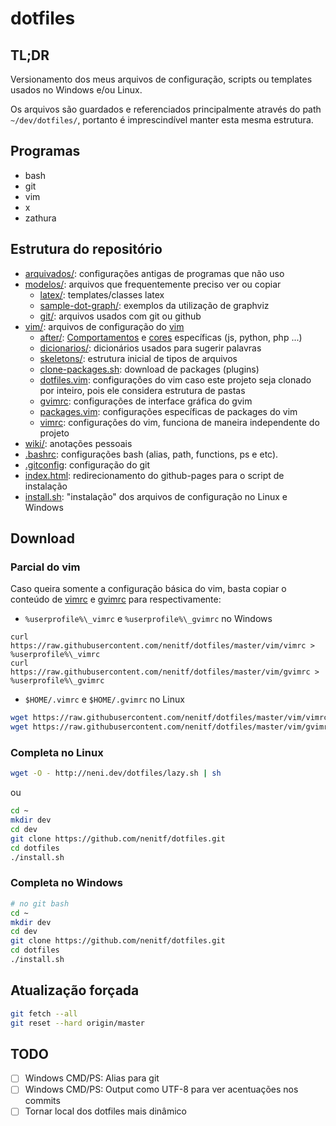 # dotfiles
## TL;DR
Versionamento dos meus arquivos de configuração, scripts ou templates usados no Windows e/ou Linux.

Os arquivos são guardados e referenciados principalmente através do path ``~/dev/dotfiles/``, portanto é imprescindível manter esta mesma estrutura.

## Programas
* bash
* git
* vim
* x
* zathura

## Estrutura do repositório

- [arquivados/](arquivados/): configurações antigas de programas que não uso
- [modelos/](/modelos): arquivos que frequentemente preciso ver ou copiar
    - [latex/](/modelos/latex): templates/classes latex
    - [sample-dot-graph/](/modelos/sample-dot-graph): exemplos da utilização de graphviz
    - [git/](/modelos/git): arquivos usados com git ou github
- [vim/](/vim): arquivos de configuração do [vim](https://www.vim.org/)
    - [after/](/vim/after/): [Comportamentos](/vim/after/ftplugin) e [cores](/vim/after/syntax) específicas (js, python, php ...)
    - [dicionarios/](/vim/dicionarios/): dicionários usados para sugerir palavras
    - [skeletons/](/vim/skeletons/): estrutura inicial de tipos de arquivos
    - [clone-packages.sh](/vim/clone-packages.sh): download de packages (plugins)
    - [dotfiles.vim](/vim/vimrc): configurações do vim caso este projeto seja clonado por inteiro, pois ele considera estrutura de pastas
    - [gvimrc](/gvim/gvimrc): configurações de interface gráfica do gvim
    - [packages.vim](/vim/packages.vim): configurações específicas de packages do vim
    - [vimrc](/vim/vimrc): configurações do vim, funciona de maneira independente do projeto
- [wiki/](/wiki): anotações pessoais
- [.bashrc](bash.rc): configurações bash (alias, path, functions, ps e etc).
- [.gitconfig](/git/config): configuração do git
- [index.html](index.html): redirecionamento do github-pages para o script de instalação
- [install.sh](install.sh): "instalação" dos arquivos de configuração no Linux e Windows

## Download
### Parcial do vim
Caso queira somente a configuração básica do vim, basta copiar o conteúdo de [vimrc](/vim/vimrc) e [gvimrc](/vim/gvimrc) para respectivamente:
- `%userprofile%\_vimrc` e `%userprofile%\_gvimrc` no Windows
```
curl https://raw.githubusercontent.com/nenitf/dotfiles/master/vim/vimrc > %userprofile%\_vimrc
curl https://raw.githubusercontent.com/nenitf/dotfiles/master/vim/gvimrc > %userprofile%\_gvimrc
```
- `$HOME/.vimrc` e `$HOME/.gvimrc` no Linux
```sh
wget https://raw.githubusercontent.com/nenitf/dotfiles/master/vim/vimrc -O $HOME/.vimrc
wget https://raw.githubusercontent.com/nenitf/dotfiles/master/vim/gvimrc -O $HOME/.gvimrc
```

### Completa no Linux
```bash
wget -O - http://neni.dev/dotfiles/lazy.sh | sh
```
ou
```bash
cd ~
mkdir dev
cd dev
git clone https://github.com/nenitf/dotfiles.git
cd dotfiles
./install.sh
```

### Completa no Windows
```bash
# no git bash
cd ~
mkdir dev
cd dev
git clone https://github.com/nenitf/dotfiles.git
cd dotfiles
./install.sh
```

## Atualização forçada
```bash
git fetch --all
git reset --hard origin/master
```

## TODO
* [ ] Windows CMD/PS: Alias para git
* [ ] Windows CMD/PS: Output como UTF-8 para ver acentuações nos commits
* [ ] Tornar local dos dotfiles mais dinâmico
